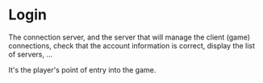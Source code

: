 # Login

The connection server, and the server that will manage the client (game) connections, check that the account information is correct, display the list of servers, ...

It's the player's point of entry into the game.